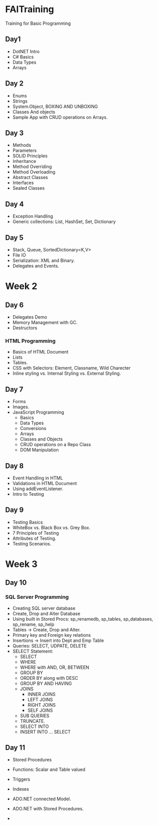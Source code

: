 # FAITraining
Training for Basic Programming
## Day1
- DotNET Intro
- C# Basics
- Data Types
- Arrays
## Day 2
- Enums
- Strings
- System.Object, BOXING AND UNBOXING
- Classes And objects
- Sample App with CRUD operations on Arrays.
## Day 3
- Methods
- Parameters
- SOLID Principles
- Inheritance
- Method Overriding
- Method Overloading
- Abstract Classes
- Interfaces
- Sealed Classes
## Day 4
- Exception Handling
- Generic collections: List, HashSet, Set, Dictionary
## Day 5
- Stack<T>, Queue<T>, SortedDictionary<K,V>
- File IO
- Serialization: XML and Binary.
- Delegates and Events.

# Week 2
## Day 6
- Delegates Demo
- Memory Management with GC.
- Destructors
### HTML Programming
- Basics of HTML Document
- Lists
- Tables.
- CSS with Selectors: Element, Classname, Wild Charecter
- Inline styling vs. Internal Styling vs. External Styling.

## Day 7
- Forms
- Images. 
- JavaScript Programming
  - Basics
  - Data Types
  - Conversions
  - Arrays
  - Classes and Objects
  - CRUD operations on a Repo Class
  - DOM Manipulation

## Day 8
- Event Handling in HTML
- Validations in HTML Document
- Using addEventListener. 
- Intro to Testing
  
## Day 9
- Testing Basics
- WhiteBox vs. Black Box vs. Grey Box.
- 7 Principles of Testing
- Attributes of Testing. 
- Testing Scenarios.
# Week 3  
## Day 10
### SQL Server Programming
- Creating SQL server database
- Create, Drop and Alter Database
- Using built in Stored Procs: sp_renamedb, sp_tables, sp_databases, sp_rename, sp_help
- Tables -> Create, Drop and Alter. 
- Primary key and Foreign key relations
- Insertions -> Insert into Dept and Emp Table
- Queries: SELECT, UDPATE, DELETE
- SELECT Statement:
  - SELECT
  - WHERE
  - WHERE with AND, OR, BETWEEN
  - GROUP BY
  - ORDER BY along with DESC
  - GROUP BY AND HAVING
  - JOINS
    - INNER JOINS
    - LEFT JOINS
    - RIGHT JOINS
    - SELF JOINS
  - SUB QUERIES
  - TRUNCATE.
  - SELECT INTO
  - INSERT INTO ... SELECT
  
## Day 11
- Stored Procedures
- Functions: Scalar and Table valued 
- Triggers
- Indexes
- ADO.NET connected Model.
- ADO.NET with Stored Procedures. 

-
